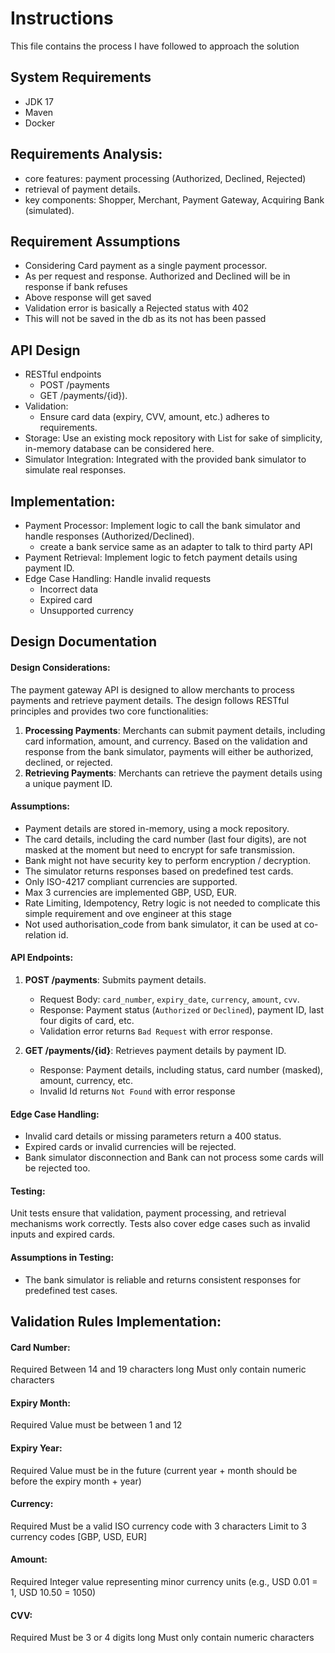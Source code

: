 # Instructions
This file contains the process I have followed to approach the solution
## System Requirements
- JDK 17
- Maven
- Docker

## Requirements Analysis:
- core features: payment processing (Authorized, Declined, Rejected)
- retrieval of payment details.
- key components: Shopper, Merchant, Payment Gateway, Acquiring Bank (simulated).

## Requirement Assumptions
- Considering Card payment as a single payment processor. 
- As per request and response. Authorized and Declined will be in response if bank refuses
- Above response will get saved
- Validation error is basically a Rejected status with 402
- This will not be saved in the db as its not has been passed 

## API Design
- RESTful endpoints 
  - POST /payments
  - GET /payments/{id}).
- Validation: 
  - Ensure card data (expiry, CVV, amount, etc.) adheres to requirements.
- Storage: Use an existing mock repository with List for sake of simplicity, in-memory database can be considered here.
- Simulator Integration: Integrated with the provided bank simulator to simulate real responses.

## Implementation:
- Payment Processor: Implement logic to call the bank simulator and handle responses (Authorized/Declined).
  - create a bank service same as an adapter to talk to third party API
- Payment Retrieval: Implement logic to fetch payment details using payment ID.
- Edge Case Handling: Handle invalid requests 
  - Incorrect data
  - Expired card 
  - Unsupported currency

## Design Documentation
#### Design Considerations:
The payment gateway API is designed to allow merchants to process payments and retrieve payment details. The design follows RESTful principles and provides two core functionalities:
1. **Processing Payments**: Merchants can submit payment details, including card information, amount, and currency. Based on the validation and response from the bank simulator, payments will either be authorized, declined, or rejected.
2. **Retrieving Payments**: Merchants can retrieve the payment details using a unique payment ID.

#### Assumptions:
- Payment details are stored in-memory, using a mock repository.
- The card details, including the card number (last four digits), are not masked at the moment but need to encrypt for safe transmission.
- Bank might not have security key to perform encryption / decryption.
- The simulator returns responses based on predefined test cards.
- Only ISO-4217 compliant currencies are supported.
- Max 3 currencies are implemented GBP, USD, EUR.
- Rate Limiting, Idempotency, Retry logic is not needed to complicate this simple requirement and ove engineer at this stage
- Not used authorisation_code from bank simulator, it can be used at co-relation id.

#### API Endpoints:
1. **POST /payments**: Submits payment details.
    - Request Body: `card_number`, `expiry_date`, `currency`, `amount`, `cvv`.
    - Response: Payment status (`Authorized` or `Declined`), payment ID, last four digits of card, etc.
    - Validation error returns `Bad Request` with error response.

2. **GET /payments/{id}**: Retrieves payment details by payment ID.
    - Response: Payment details, including status, card number (masked), amount, currency, etc.
    - Invalid Id returns `Not Found` with error response

#### Edge Case Handling:
- Invalid card details or missing parameters return a 400 status.
- Expired cards or invalid currencies will be rejected.
- Bank simulator disconnection and Bank can not process some cards will be rejected too.

#### Testing:
Unit tests ensure that validation, payment processing, and retrieval mechanisms work correctly. Tests also cover edge cases such as invalid inputs and expired cards.

#### Assumptions in Testing:
- The bank simulator is reliable and returns consistent responses for predefined test cases.

## Validation Rules Implementation:
#### Card Number:
Required
Between 14 and 19 characters long
Must only contain numeric characters

#### Expiry Month:
Required
Value must be between 1 and 12

#### Expiry Year:
Required
Value must be in the future (current year + month should be before the expiry month + year)

#### Currency:
Required
Must be a valid ISO currency code with 3 characters
Limit to 3 currency codes [GBP, USD, EUR]

#### Amount:
Required
Integer value representing minor currency units (e.g., USD 0.01 = 1, USD 10.50 = 1050)

#### CVV:
Required
Must be 3 or 4 digits long
Must only contain numeric characters



